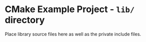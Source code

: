 # CMake Example Project - `lib/` directory

Place library source files here as well as the private include files.

